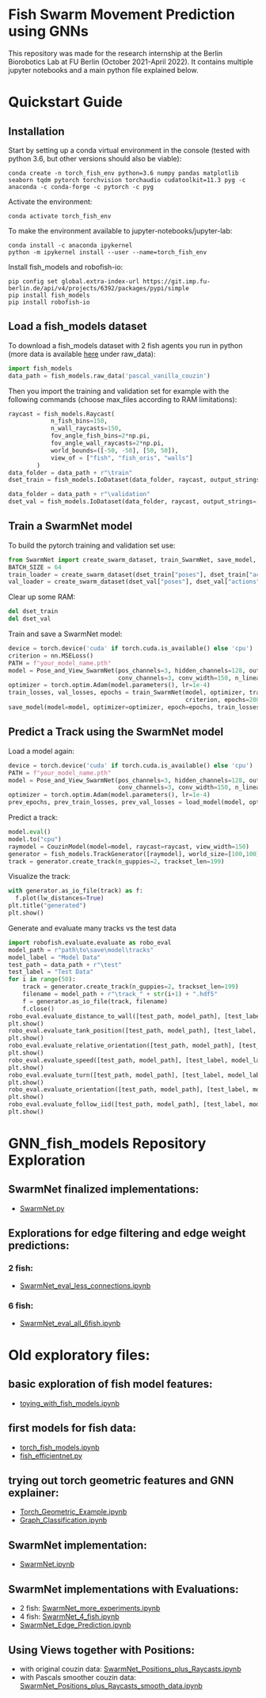 # Fish Swarm Movement Prediction using GNNs
This repository was made for the research internship at the Berlin Biorobotics Lab at FU Berlin (October 2021-April 2022).
It contains multiple jupyter notebooks and a main python file explained below.

# Quickstart Guide
## Installation
Start by setting up a conda virtual environment in the console (tested with python 3.6, but other versions should also be viable):
```console
conda create -n torch_fish_env python=3.6 numpy pandas matplotlib seaborn tqdm pytorch torchvision torchaudio cudatoolkit=11.3 pyg -c anaconda -c conda-forge -c pytorch -c pyg
```
Activate the environment:
```console
conda activate torch_fish_env
```
To make the environment available to jupyter-notebooks/jupyter-lab:
```console
conda install -c anaconda ipykernel
python -m ipykernel install --user --name=torch_fish_env
```
Install fish_models and robofish-io:
```console
pip config set global.extra-index-url https://git.imp.fu-berlin.de/api/v4/projects/6392/packages/pypi/simple
pip install fish_models
pip install robofish-io
```
## Load a fish_models dataset
To download a fish_models dataset with 2 fish agents you run in python (more data is available [here](https://userpage.fu-berlin.de/andigerken/model_server) under raw_data):
```python
import fish_models
data_path = fish_models.raw_data('pascal_vanilla_couzin')
```
Then you import the training and validation set for example with the following commands (choose max_files according to RAM limitations):
```python
raycast = fish_models.Raycast(
            n_fish_bins=150,
            n_wall_raycasts=150,
            fov_angle_fish_bins=2*np.pi,
            fov_angle_wall_raycasts=2*np.pi,
            world_bounds=([-50, -50], [50, 50]),
            view_of = ["fish", "fish_oris", "walls"]
        )
data_folder = data_path + r"\train"
dset_train = fish_models.IoDataset(data_folder, raycast, output_strings=["poses", "actions", "views"], max_files=500)

data_folder = data_path + r"\validation"
dset_val = fish_models.IoDataset(data_folder, raycast, output_strings=["poses", "actions", "views"], max_files=100)
```
## Train a SwarmNet model
To build the pytorch training and validation set use:
```python
from SwarmNet import create_swarm_dataset, train_SwarmNet, save_model, load_model, Pose_and_View_SwarmNet, CouzinModel, Edgeweight_SwarmNet
BATCH_SIZE = 64
train_loader = create_swarm_dataset(dset_train["poses"], dset_train["actions"], dset_train["views"], batchsize=BATCH_SIZE, filter_distance=None)
val_loader = create_swarm_dataset(dset_val["poses"], dset_val["actions"], dset_val["views"], batchsize=BATCH_SIZE, filter_distance=None)
```
Clear up some RAM:
```python
del dset_train
del dset_val
```
Train and save a SwarmNet model:
```python
device = torch.device('cuda' if torch.cuda.is_available() else 'cpu')
criterion = nn.MSELoss()
PATH = f"your_model_name.pth"
model = Pose_and_View_SwarmNet(pos_channels=3, hidden_channels=128, out_channels=1, 
                               conv_channels=3, conv_width=150, n_linear_layers=4).to(device)
optimizer = torch.optim.Adam(model.parameters(), lr=1e-4)
train_losses, val_losses, epochs = train_SwarmNet(model, optimizer, train_loader, val_loader,
                                                  criterion, epochs=200, device=device)
save_model(model=model, optimizer=optimizer, epoch=epochs, train_losses=train_losses, val_losses=val_losses, path=PATH)
```
## Predict a Track using the SwarmNet model
Load a model again:
```python
device = torch.device('cuda' if torch.cuda.is_available() else 'cpu')
PATH = f"your_model_name.pth"
model = Pose_and_View_SwarmNet(pos_channels=3, hidden_channels=128, out_channels=1, 
                               conv_channels=3, conv_width=150, n_linear_layers=4).to(device)
optimizer = torch.optim.Adam(model.parameters(), lr=1e-4)
prev_epochs, prev_train_losses, prev_val_losses = load_model(model, optimizer, PATH)
```
Predict a track:
```python
model.eval()
model.to("cpu")
raymodel = CouzinModel(model=model, raycast=raycast, view_width=150)
generator = fish_models.TrackGenerator([raymodel], world_size=[100,100], frequency=10)
track = generator.create_track(n_guppies=2, trackset_len=199)
```
Visualize the track:
```python
with generator.as_io_file(track) as f:
  f.plot(lw_distances=True)
plt.title("generated")
plt.show()
```
Generate and evaluate many tracks vs the test data
```python
import robofish.evaluate.evaluate as robo_eval
model_path = r"path\to\save\model\tracks"
model_label = "Model Data"
test_path = data_path + r"\test"
test_label = "Test Data"
for i in range(50):
    track = generator.create_track(n_guppies=2, trackset_len=199)
    filename = model_path + r"\track_" + str(i+1) + ".hdf5"
    f = generator.as_io_file(track, filename)
    f.close() 
robo_eval.evaluate_distance_to_wall([test_path, model_path], [test_label, model_label])
plt.show()
robo_eval.evaluate_tank_position([test_path, model_path], [test_label, model_label])
plt.show()
robo_eval.evaluate_relative_orientation([test_path, model_path], [test_label, model_label])
plt.show()
robo_eval.evaluate_speed([test_path, model_path], [test_label, model_label])
plt.show()
robo_eval.evaluate_turn([test_path, model_path], [test_label, model_label])
plt.show()
robo_eval.evaluate_orientation([test_path, model_path], [test_label, model_label])
plt.show()
robo_eval.evaluate_follow_iid([test_path, model_path], [test_label, model_label])
plt.show()
```

# GNN_fish_models Repository Exploration
## SwarmNet finalized implementations:
- [SwarmNet.py](https://github.com/pwl482/GNN_fish_models/blob/main/SwarmNet.py)
## Explorations for edge filtering and edge weight predictions:
### 2 fish:
- [SwarmNet_eval_less_connections.ipynb](https://github.com/pwl482/GNN_fish_models/blob/main/SwarmNet_eval_less_connections.ipynb)
### 6 fish:
- [SwarmNet_eval_all_6fish.ipynb](https://github.com/pwl482/GNN_fish_models/blob/main/SwarmNet_eval_all_6fish.ipynb)

# Old exploratory files:
## basic exploration of fish model features:
- [toying_with_fish_models.ipynb](https://github.com/pwl482/GNN_fish_models/blob/main/toying_with_fish_models.ipynb)
## first models for fish data:
- [torch_fish_models.ipynb](https://github.com/pwl482/GNN_fish_models/blob/main/torch_fish_models.ipynb)
- [fish_efficientnet.py](https://github.com/pwl482/GNN_fish_models/blob/main/fish_efficientnet.py)
## trying out torch geometric features and GNN explainer:
- [Torch_Geometric_Example.ipynb](https://github.com/pwl482/GNN_fish_models/blob/main/Torch_Geometric_Example.ipynb)
- [Graph_Classification.ipynb](https://github.com/pwl482/GNN_fish_models/blob/main/Graph_Classification.ipynb)
## SwarmNet implementation:
- [SwarmNet.ipynb](https://github.com/pwl482/GNN_fish_models/blob/main/SwarmNet.ipynb)
## SwarmNet implementations with Evaluations:
- 2 fish: [SwarmNet_more_experiments.ipynb](https://github.com/pwl482/GNN_fish_models/blob/main/SwarmNet_more_experiments.ipynb)
- 4 fish: [SwarmNet_4_fish.ipynb](https://github.com/pwl482/GNN_fish_models/blob/main/SwarmNet_4_fish.ipynb)
- [SwarmNet_Edge_Prediction.ipynb](https://github.com/pwl482/GNN_fish_models/blob/main/SwarmNet_Edge_Prediction.ipynb)
## Using Views together with Positions:
- with original couzin data: [SwarmNet_Positions_plus_Raycasts.ipynb](https://github.com/pwl482/GNN_fish_models/blob/main/SwarmNet_Positions_plus_Raycasts.ipynb)
- with Pascals smoother couzin data: [SwarmNet_Positions_plus_Raycasts_smooth_data.ipynb](https://github.com/pwl482/GNN_fish_models/blob/main/SwarmNet_Positions_plus_Raycasts_smooth_data.ipynb)
